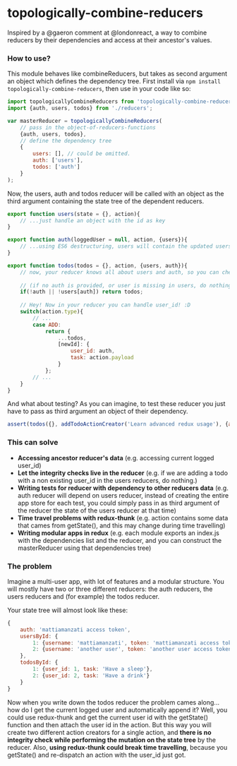 # topologically-combine-reducers
Inspired by a @gaeron comment at @londonreact, a way to combine reducers by their dependencies and access at their ancestor's values.

### How to use?
This module behaves like combineReducers, but takes as second argument an object which defines the dependency tree.
First install via ```npm install topologically-combine-reducers```, then use in your code like so:
```javascript
import topologicallyCombineReducers from 'topologically-combine-reducers';
import {auth, users, todos} from './reducers';

var masterReducer = topologicallyCombineReducers(
    // pass in the object-of-reducers-functions
    {auth, users, todos}, 
    // define the dependency tree
    {
        users: [], // could be omitted.
        auth: ['users'],
        todos: ['auth']
    }
);
```
Now, the users, auth and todos reducer will be called with an object as the third argument containing the state tree of the dependent reducers.

```javascript
export function users(state = {}, action){
    // ...just handle an object with the id as key
}

export function auth(loggedUser = null, action, {users}){
    // ...using ES6 destructuring, users will contain the updated users object
}

export function todos(todos = {}, action, {users, auth}){
    // now, your reducer knows all about users and auth, so you can check if user is logged and exists.
    
    // (if no auth is provided, or user is missing in users, do nothing.)
    if(!auth || !users[auth]) return todos;
    
    // Hey! Now in your reducer you can handle user_id! :D
    switch(action.type){
        // ...
        case ADD:
            return {
                ...todos,
                [newId]: {
                    user_id: auth,
                    task: action.payload
                }
            };
        // ...
    }
}
```

And what about testing? As you can imagine, to test these reducer you just have to pass as third argument an object of their dependency.

```javascript
assert(todos({}, addTodoActionCreator('Learn advanced redux usage'), {auth: '1', users: {'1': {username: 'mattiamanzati'}}}), {'1': {user_id: '1', task: 'Learn advanced redux usage'}})
```

### This can solve
- **Accessing ancestor reducer's data** (e.g. accessing current logged user_id)
- **Let the integrity checks live in the reducer** (e.g. if we are adding a todo with a non existing user_id in the users reducers, do nothing.)
- **Writing tests for reducer with dependency to other reducers data** (e.g. auth reducer will depend on users reducer, instead of creating the entire app store for each test, you could simply pass in as third argument of the reducer the state of the users reducer at that time)
- **Time travel problems with redux-thunk** (e.g. action contains some data that cames from getState(), and this may change during time travelling)
- **Writing modular apps in redux** (e.g. each module exports an index.js with the dependencies list and the reducer, and you can construct the masterReducer using that dependencies tree)

### The problem
Imagine a multi-user app, with lot of features and a modular structure.
You will mostly have two or three different reducers: the auth reducers, the users reducers and (for example) the todos reducer.

Your state tree will almost look like these:
```javascript
{
    auth: 'mattiamanzati access token', 
    usersById: {
        1: {username: 'mattiamanzati', token: 'mattiamanzati access token'},
        2: {username: 'another user', token: 'another user access token'}
    },
    todosById: {
        1: {user_id: 1, task: 'Have a sleep'},
        2: {user_id: 2, task: 'Have a drink'}
    }
}
```

Now when you write down the todos reducer the problem cames along... how do I get the current logged user and automatically append it? Well, you could use redux-thunk and get the current user id with the getState() function and then attach the user id in the action. 
But this way you will create two different action creators for a single action, and **there is no integrity check while performing the mutation on the state tree** by the reducer. Also, **using redux-thunk could break time travelling**, because you getState() and re-dispatch an action with the user_id just got.